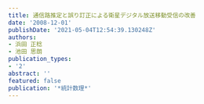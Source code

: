 ```yaml
---
title: 通信路推定と誤り訂正による衛星デジタル放送移動受信の改善
date: '2008-12-01'
publishDate: '2021-05-04T12:54:39.130248Z'
authors:
- 浜田 正稔
- 池田 思朗
publication_types:
- '2'
abstract: ''
featured: false
publication: '*統計数理*'
---
```

